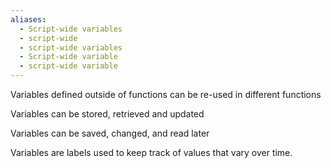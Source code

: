 ```yaml
---
aliases:
  - Script-wide variables
  - script-wide
  - script-wide variables
  - Script-wide variable
  - script-wide variable
---
```

Variables defined outside of functions can be re-used in different functions 

Variables can be stored, retrieved and updated

Variables can be saved, changed, and read later

Variables are labels used to keep track of values that vary over time.
